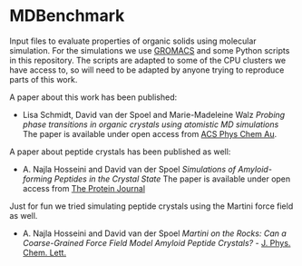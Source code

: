 # MDBenchmark
Input files to evaluate properties of organic solids using molecular simulation.
For the simulations we use [GROMACS](https://www.gromacs.org) and some Python scripts in this repository.
The scripts are adapted to some of the CPU clusters we have access to, so will need to be adapted
by anyone trying to reproduce parts of this work.

A paper about this work has been published:
+ Lisa Schmidt, David van der Spoel and Marie-Madeleine Walz *Probing phase transitions in organic crystals using atomistic MD simulations* The paper is available under open access from [ACS Phys Chem Au](https://doi.org/10.1021/acsphyschemau.2c00045).

A paper about peptide crystals has been published as well:
+ A. Najla Hosseini and David van der Spoel *Simulations of Amyloid-forming Peptides in the Crystal State* The paper is available under open access from [The Protein Journal](https://link.springer.com/article/10.1007/s10930-023-10119-3)

Just for fun we tried simulating peptide crystals using the Martini force field as well.
+ A. Najla Hosseini and David van der Spoel *Martini on the Rocks: Can a Coarse-Grained Force Field Model Amyloid Peptide Crystals?*  - [J. Phys. Chem. Lett.](https://doi.org/10.1021/acs.jpclett.4c00012)

